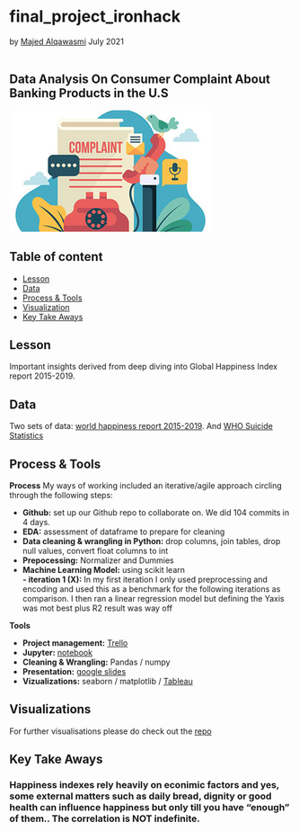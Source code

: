 # final_project_ironhack
by [Majed Alqawasmi](https://github.com/MajedAlqawasmi) July 2021
<br/><br/>
## Data Analysis On Consumer Complaint About Banking Products in the U.S

![Cosumer Complaints](Customer-Complaints.jpg)

## Table of content

- [Lesson](https://github.com/MajedAlqawasmi/project_midcourse/new/main?readme=1#Lesson)
- [Data](https://github.com/MajedAlqawasmi/project_midcourse/new/main?readme=1#data)
- [Process & Tools](https://github.com/MajedAlqawasmi/project_midcourse/new/main?readme=1#process--tools)
- [Visualization](https://github.com/MajedAlqawasmi/project_midcourse/new/main?readme=1#visualizations)
- [Key Take Aways](https://github.com/MajedAlqawasmi/project_midcourse/new/main?readme=1#key-take-aways)

## Lesson
Important insights derived from deep diving into Global Happiness Index report 2015-2019.

## Data

Two sets of data: [world happiness report 2015-2019](https://www.kaggle.com/unsdsn/world-happiness?select=2015.csv). And [WHO Suicide Statistics](https://www.kaggle.com/szamil/who-suicide-statistics)

## Process & Tools

**Process**
My ways of working included an iterative/agile approach circling through the following steps:

- **Github:** set up our Github repo to collaborate on. We did 104 commits in 4 days. <br/>
- **EDA:** assessment of dataframe to prepare for cleaning<br/>
- **Data cleaning & wrangling in Python:** drop columns, join tables, drop null values, convert float columns to int<br/>
- **Prepocessing:** Normalizer and Dummies<br/>
- **Machine Learning Model:** using scikit learn<br/>
**- iteration 1 (X):** In my first iteration I only used preprocessing and encoding and used this as a benchmark for the following iterations as comparison. I then ran a linear regression model but defining the Yaxis was mot best plus R2 result was way off<br/>


**Tools**
 - **Project management:** [Trello](https://trello.com/b/ktajG50M/project-project)
 - **Jupyter:** [notebook](https://github.com/MajedAlqawasmi/project_midcourse/blob/main/happiness.ipynb)
 - **Cleaning & Wrangling:** Pandas / numpy
 - **Presentation:** [google slides](https://githhttps://docs.google.com/presentation/d/1ftMkQ6WtlwUEWEiUv-6EIyTO_QtbM_HjcW5qTT4T6G4/edit?usp=sharing)
 - **Vizualizations:** seaborn / matplotlib / [Tableau](https://public.tableau.com/views/Happiness_16250058634520/Top5CorrelationDive?:language=en-US&:display_count=n&:origin=viz_share_link)

## Visualizations

For further visualisations please do check out the [repo](https://github.com/MajedAlqawasmi/project_midcourse/tree/main/Visualizations)

## Key Take Aways

### Happiness indexes rely heavily on econimic factors and yes, some external matters such as daily bread, dignity or good health can influence happiness but only till you have “enough” of them.. The correlation is NOT indefinite.
